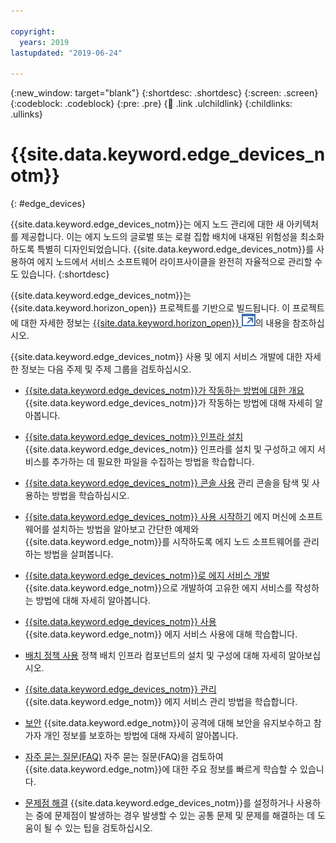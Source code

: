 ```yaml
---

copyright:
  years: 2019
lastupdated: "2019-06-24"

---
```


{:new_window: target="blank"}
{:shortdesc: .shortdesc}
{:screen: .screen}
{:codeblock: .codeblock}
{:pre: .pre}
{:child: .link .ulchildlink}
{:childlinks: .ullinks}

# {{site.data.keyword.edge_devices_notm}}
{: #edge_devices}

{{site.data.keyword.edge_devices_notm}}는 에지 노드 관리에 대한 새 아키텍처를 제공합니다. 이는 에지 노드의 글로벌 또는 로컬 집합 배치에 내재된 위험성을 최소화하도록 특별히 디자인되었습니다. {{site.data.keyword.edge_devices_notm}}를 사용하여 에지 노드에서 서비스 소프트웨어 라이프사이클을 완전히 자율적으로 관리할 수도 있습니다.
{:shortdesc}

{{site.data.keyword.edge_devices_notm}}는 {{site.data.keyword.horizon_open}} 프로젝트를 기반으로 빌드됩니다. 이 프로젝트에 대한 자세한 정보는 [{{site.data.keyword.horizon_open}} ![새 탭에서 열림](../../images/icons/launch-glyph.svg "새 탭에서 열림")](https://github.com/open-horizon)의 내용을 참조하십시오.

{{site.data.keyword.edge_devices_notm}} 사용 및 에지 서비스 개발에 대한 자세한 정보는 다음 주제 및 주제 그룹을 검토하십시오.

* [{{site.data.keyword.edge_devices_notm}}가 작동하는 방법에 대한 개요](overview.md)
  {{site.data.keyword.edge_devices_notm}}가 작동하는 방법에 대해 자세히 알아봅니다.

* [{{site.data.keyword.edge_devices_notm}} 인프라 설치](../installing/install.md) {{site.data.keyword.edge_devices_notm}} 인프라를 설치 및 구성하고 에지 서비스를 추가하는 데 필요한 파일을 수집하는 방법을 학습합니다.

* [{{site.data.keyword.edge_devices_notm}} 콘솔 사용](../installing/management_console.md) 관리 콘솔을 탐색 및 사용하는 방법을 학습하십시오.

* [{{site.data.keyword.edge_devices_notm}} 사용 시작하기](getting_started.md)
  에지 머신에 소프트웨어를 설치하는 방법을 알아보고 간단한 예제와 {{site.data.keyword.edge_notm}}를 시작하도록 에지 노드 소프트웨어를 관리하는 방법을 살펴봅니다.

* [{{site.data.keyword.edge_devices_notm}}로 에지 서비스 개발](../developing/developing.md)
  {{site.data.keyword.edge_notm}}으로 개발하여 고유한 에지 서비스를 작성하는 방법에 대해 자세히 알아봅니다.
  
* [{{site.data.keyword.edge_devices_notm}} 사용](../using_edge_devices/using_edge_devices.md)
  {{site.data.keyword.edge_notm}} 에지 서비스 사용에 대해 학습합니다.
  
* [배치 정책 사용](../using_edge_devices/detailed_policy.md)
  정책 배치 인프라 컴포넌트의 설치 및 구성에 대해 자세히 알아보십시오.
  
* [{{site.data.keyword.edge_devices_notm}} 관리](../administering.md)
  {{site.data.keyword.edge_notm}} 에지 서비스 관리 방법을 학습합니다. 
  
* [보안](../developing/developing.md)
  {{site.data.keyword.edge_notm}}이 공격에 대해 보안을 유지보수하고 참가자 개인 정보를 보호하는 방법에 대해 자세히 알아봅니다.

* [자주 묻는 질문(FAQ)](faq.md)
  자주 묻는 질문(FAQ)을 검토하여 {{site.data.keyword.edge_notm}}에 대한 주요 정보를 빠르게 학습할 수 있습니다.

* [문제점 해결](../troubleshoot/troubleshooting.md)
  {{site.data.keyword.edge_devices_notm}}를 설정하거나 사용하는 중에 문제점이 발생하는 경우 발생할 수 있는 공통 문제 및 문제를 해결하는 데 도움이 될 수 있는 팁을 검토하십시오.
